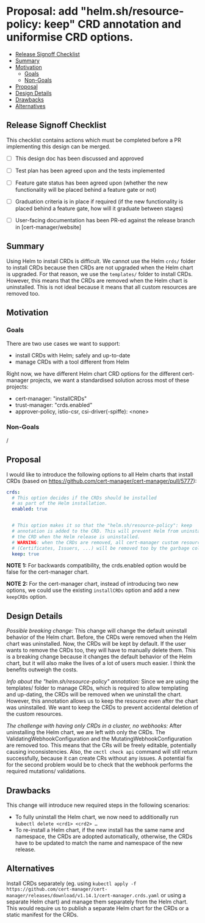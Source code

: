 <!--
This template is adapted from Kubernetes Enhancements KEP template https://raw.githubusercontent.com/kubernetes/enhancements/a86942e8ba802d0035ec7d4a9c992f03bca7dce9/keps/NNNN-kep-template/README.md
-->

# Proposal: add "helm.sh/resource-policy: keep" CRD annotation and uniformise CRD options.

<!-- toc -->
- [Release Signoff Checklist](#release-signoff-checklist)
- [Summary](#summary)
- [Motivation](#motivation)
  - [Goals](#goals)
  - [Non-Goals](#non-goals)
- [Proposal](#proposal)
- [Design Details](#design-details)
- [Drawbacks](#drawbacks)
- [Alternatives](#alternatives)
<!-- /toc -->

## Release Signoff Checklist

This checklist contains actions which must be completed before a PR implementing this design can be merged.


- [ ] This design doc has been discussed and approved
- [ ] Test plan has been agreed upon and the tests implemented 
- [ ] Feature gate status has been agreed upon (whether the new functionality will be placed behind a feature gate or not)
- [ ] Graduation criteria is in place if required (if the new functionality is placed behind a feature gate, how will it graduate between stages)
- [ ] User-facing documentation has been PR-ed against the release branch in [cert-manager/website]


## Summary

Using Helm to install CRDs is difficult. We cannot use the Helm `crds/` folder to install CRDs because then CRDs are not upgraded when the Helm chart is upgraded. For that reason, we use the `templates/` folder to install CRDs. However, this means that the CRDs are removed when the Helm chart is uninstalled. This is not ideal because it means that all custom resources are removed too.

## Motivation

<!--
This section is for explicitly listing the motivation, goals, and non-goals of
the proposed enhancement.  Describe why the change is important and the benefits to users. The
motivation section can optionally provide links to
demonstrate the interest in this functionality amongst the community.
-->

### Goals

<!--
List specific goals. What is this proposal trying to achieve? How will we
know that this has succeeded?
-->

There are two use cases we want to support:
- install CRDs with Helm; safely and up-to-date
- manage CRDs with a tool different from Helm

Right now, we have different Helm chart CRD options for the different cert-manager projects, we want a standardised solution across most of these projects:
- cert-manager: "installCRDs"
- trust-manager: "crds.enabled"
- approver-policy, istio-csr, csi-driver(-spiffe): \<none\>

### Non-Goals

<!--
What is out of scope for this proposal? Listing non-goals helps to focus discussion
and make progress.
-->

/

## Proposal

<!--
This is where we get down to the specifics of what the proposal actually is.
What is the desired outcome and how do we measure success?
This should have enough detail that reviewers can understand exactly what
you're proposing, but should not include things like API designs or
implementation - those should go into "Design Details" below.
-->

I would like to introduce the following options to all Helm charts that install CRDs (based on https://github.com/cert-manager/cert-manager/pull/5777):
```yaml
crds:
  # This option decides if the CRDs should be installed
  # as part of the Helm installation.
  enabled: true


  # This option makes it so that the "helm.sh/resource-policy": keep
  # annotation is added to the CRD. This will prevent Helm from uninstalling
  # the CRD when the Helm release is uninstalled.
  # WARNING: when the CRDs are removed, all cert-manager custom resources
  # (Certificates, Issuers, ...) will be removed too by the garbage collector.
  keep: true
```

**NOTE 1:** For backwards compatibility, the crds.enabled option would be false for the cert-manager chart.

**NOTE 2:** For the cert-manager chart, instead of introducing two new options, we could use the existing `installCRDs` option and add a new `keepCRDs` option.

## Design Details

<!--
This section should contain enough information that the specifics of your
change are understandable. This may include API specs (though not always
required) or even code snippets. If there's any ambiguity about HOW your
proposal will be implemented, this is the place to discuss them.
-->

*Possible breaking change:*
This change will change the default uninstall behavior of the Helm chart. Before, the CRDs were removed when the Helm chart was uninstalled. Now, the CRDs will be kept by default. If the user wants to remove the CRDs too, they will have to manually delete them. This is a breaking change because it changes the default behavior of the Helm chart, but it will also make the lives of a lot of users much easier. I think the benefits outweigh the costs.

*Info about the "helm.sh/resource-policy" annotation:*
Since we are using the templates/ folder to manage CRDs, which is required to allow templating and up-dating, the CRDs will be removed when we uninstall the chart. However, this annotation allows us to keep the resource even after the chart was uninstalled. We want to keep the CRDs to prevent accidental deletion of the custom resources.

*The challenge with having only CRDs in a cluster, no webhooks:*
After uninstalling the Helm chart, we are left with only the CRDs. The ValidatingWebhookConfiguration and the MutatingWebhookConfiguration are removed too. This means that the CRs will be freely editable, potentially causing inconsistencies. Also, the `cmctl check api` command will still return successfully, because it can create CRs without any issues. A potential fix for the second problem would be to check that the webhook performs the required mutations/ validations.

## Drawbacks

<!--
Why should this proposal _not_ be implemented?
-->

This change will introduce new required steps in the following scenarios:

- To fully uninstall the Helm chart, we now need to additionally run `kubectl delete <crd1> <crd2> …`
- To re-install a Helm chart, if the new install has the same name and namespace, the CRDs are adopted automatically, otherwise, the CRDs have to be updated to match the name and namespace of the new release.

## Alternatives

<!--
What other approaches did you consider, and why did you rule them out? These do
not need to be as detailed as the proposal, but should include enough
information to express the idea and why it was not acceptable.
-->

Install CRDs separately (eg. using `kubectl apply -f https://github.com/cert-manager/cert-manager/releases/download/v1.14.1/cert-manager.crds.yaml` or using a separate Helm chart) and manage them separately from the Helm chart.
This would require us to publish a separate Helm chart for the CRDs or a static manifest for the CRDs.
